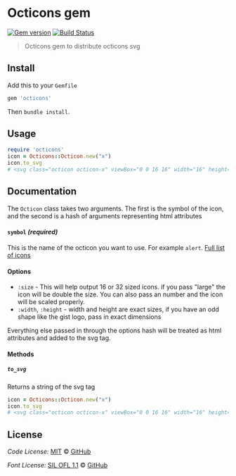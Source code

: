 # Octicons gem

[![Gem version](https://img.shields.io/gem/v/octicons.svg)](https://rubygems.org/gems/octicons)
[![Build Status](https://travis-ci.org/primer/octicons_gem.svg?branch=master)](https://travis-ci.org/primer/octicons_gem)

> Octicons gem to distribute octicons svg

## Install

Add this to your `Gemfile`

```rb
gem 'octicons'
```

Then `bundle install`.

## Usage

```rb
require 'octicons'
icon = Octicons::Octicon.new("x")
icon.to_svg
# <svg class="octicon octicon-x" viewBox="0 0 16 16" width="16" height="16" version="1.1" "aria-hidden"="true"><path d="M7.48 8l3.75 3.75-1.48 1.48L6 9.48l-3.75 3.75-1.48-1.48L4.52 8 .77 4.25l1.48-1.48L6 6.52l3.75-3.75 1.48 1.48z"></path></svg>
```

## Documentation

The `Octicon` class takes two arguments. The first is the symbol of the icon, and the second is a hash of arguments representing html attributes

#### `symbol` _(required)_

This is the name of the octicon you want to use. For example `alert`. [Full list of icons][octicons-docs]

#### Options

* `:size` - This will help output 16 or 32 sized icons. if you pass "large" the icon will be double the size. You can also pass an number and the icon will be scaled properly.
* `:width`, `:height` - width and height are exact sizes, if you have an odd shape like the gist logo, pass in exact dimensions

Everything else passed in through the options hash will be treated as html attributes and added to the svg tag.

#### Methods

##### `to_svg`

Returns a string of the svg tag

```rb
icon = Octicons::Octicon.new("x")
icon.to_svg
# <svg class="octicon octicon-x" viewBox="0 0 16 16" width="16" height="16" version="1.1" "aria-hidden"="true"><path d="M7.48 8l3.75 3.75-1.48 1.48L6 9.48l-3.75 3.75-1.48-1.48L4.52 8 .77 4.25l1.48-1.48L6 6.52l3.75-3.75 1.48 1.48z"></path></svg>
```

## License

_Code License:_ [MIT](./LICENSE) &copy; [GitHub](https://github.com/)

_Font License:_ [SIL OFL 1.1](./LICENSE) &copy; [GitHub](https://github.com/)

[octicons]: https://github.com/primer/octicons
[octicons-docs]: https://octicons.github.com/
